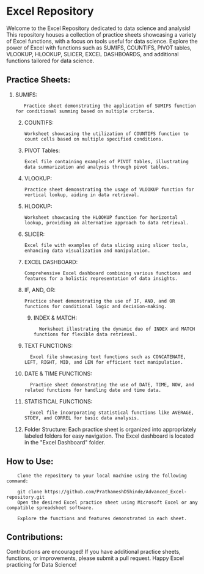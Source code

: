  # Excel Repository
Welcome to the Excel Repository dedicated to data science and analysis! This repository houses a collection of practice sheets showcasing a variety of Excel functions, with a focus on tools useful for data science. Explore the power of Excel with functions such as SUMIFS, COUNTIFS, PIVOT tables, VLOOKUP, HLOOKUP, SLICER, EXCEL DASHBOARDS, and additional functions tailored for data science.

## Practice Sheets:
1. SUMIFS:
         
          Practice sheet demonstrating the application of SUMIFS function for conditional summing based on multiple criteria.
          
    2. COUNTIFS:
          
           Worksheet showcasing the utilization of COUNTIFS function to count cells based on multiple specified conditions.
           
    3. PIVOT Tables:
           
           Excel file containing examples of PIVOT tables, illustrating data summarization and analysis through pivot tables.
           
    4. VLOOKUP:
           
           Practice sheet demonstrating the usage of VLOOKUP function for vertical lookup, aiding in data retrieval.
    5. HLOOKUP:

           Worksheet showcasing the HLOOKUP function for horizontal lookup, providing an alternative approach to data retrieval.
                
    6. SLICER:

           Excel file with examples of data slicing using slicer tools, enhancing data visualization and manipulation.
    
    7. EXCEL DASHBOARD:

           Comprehensive Excel dashboard combining various functions and features for a holistic representation of data insights.
    
    8. IF, AND, OR:

           Practice sheet demonstrating the use of IF, AND, and OR functions for conditional logic and decision-making.
       9. INDEX & MATCH:

                Worksheet illustrating the dynamic duo of INDEX and MATCH functions for flexible data retrieval.
      10. TEXT FUNCTIONS:

                Excel file showcasing text functions such as CONCATENATE, LEFT, RIGHT, MID, and LEN for efficient text manipulation.
      11. DATE & TIME FUNCTIONS:

                Practice sheet demonstrating the use of DATE, TIME, NOW, and related functions for handling date and time data.
      12. STATISTICAL FUNCTIONS:

                Excel file incorporating statistical functions like AVERAGE, STDEV, and CORREL for basic data analysis.
      13. Folder Structure:
                Each practice sheet is organized into appropriately labeled folders for easy navigation.
                The Excel dashboard is located in the "Excel Dashboard" folder.
## How to Use:
        Clone the repository to your local machine using the following command:

        git clone https://github.com/PrathameshDShinde/Advanced_Excel-repository.git
        Open the desired Excel practice sheet using Microsoft Excel or any compatible spreadsheet software.

        Explore the functions and features demonstrated in each sheet.

## Contributions:
Contributions are encouraged! If you have additional practice sheets, functions, or improvements, please submit a pull request.
Happy Excel practicing for Data Science!
